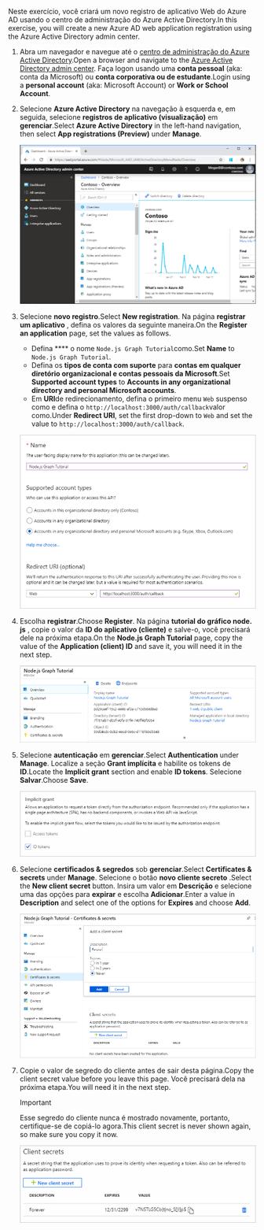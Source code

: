 <!-- markdownlint-disable MD002 MD041 -->

<span data-ttu-id="819f4-101">Neste exercício, você criará um novo registro de aplicativo Web do Azure AD usando o centro de administração do Azure Active Directory.</span><span class="sxs-lookup"><span data-stu-id="819f4-101">In this exercise, you will create a new Azure AD web application registration using the Azure Active Directory admin center.</span></span>

1. <span data-ttu-id="819f4-102">Abra um navegador e navegue até o [centro de administração do Azure Active Directory](https://aad.portal.azure.com).</span><span class="sxs-lookup"><span data-stu-id="819f4-102">Open a browser and navigate to the [Azure Active Directory admin center](https://aad.portal.azure.com).</span></span> <span data-ttu-id="819f4-103">Faça logon usando uma **conta pessoal** (aka: conta da Microsoft) ou **conta corporativa ou de estudante**.</span><span class="sxs-lookup"><span data-stu-id="819f4-103">Login using a **personal account** (aka: Microsoft Account) or **Work or School Account**.</span></span>

1. <span data-ttu-id="819f4-104">Selecione **Azure Active Directory** na navegação à esquerda e, em seguida, selecione **registros de aplicativo (visualização)** em **gerenciar**.</span><span class="sxs-lookup"><span data-stu-id="819f4-104">Select **Azure Active Directory** in the left-hand navigation, then select **App registrations (Preview)** under **Manage**.</span></span>

    ![<span data-ttu-id="819f4-105">Uma captura de tela dos registros de aplicativo</span><span class="sxs-lookup"><span data-stu-id="819f4-105">A screenshot of the App registrations</span></span> ](./images/aad-portal-app-registrations.png)

1. <span data-ttu-id="819f4-106">Selecione **novo registro**.</span><span class="sxs-lookup"><span data-stu-id="819f4-106">Select **New registration**.</span></span> <span data-ttu-id="819f4-107">Na página **registrar um aplicativo** , defina os valores da seguinte maneira.</span><span class="sxs-lookup"><span data-stu-id="819f4-107">On the **Register an application** page, set the values as follows.</span></span>

    - <span data-ttu-id="819f4-108">Defina \*\*\*\* o nome `Node.js Graph Tutorial`como.</span><span class="sxs-lookup"><span data-stu-id="819f4-108">Set **Name** to `Node.js Graph Tutorial`.</span></span>
    - <span data-ttu-id="819f4-109">Defina os **tipos de conta com suporte** para **contas em qualquer diretório organizacional e contas pessoais da Microsoft**.</span><span class="sxs-lookup"><span data-stu-id="819f4-109">Set **Supported account types** to **Accounts in any organizational directory and personal Microsoft accounts**.</span></span>
    - <span data-ttu-id="819f4-110">Em **URI**de redirecionamento, defina o primeiro menu `Web` suspenso como e defina o `http://localhost:3000/auth/callback`valor como.</span><span class="sxs-lookup"><span data-stu-id="819f4-110">Under **Redirect URI**, set the first drop-down to `Web` and set the value to `http://localhost:3000/auth/callback`.</span></span>

    ![Uma captura de tela da página registrar um aplicativo](./images/aad-register-an-app.png)

1. <span data-ttu-id="819f4-112">Escolha **registrar**.</span><span class="sxs-lookup"><span data-stu-id="819f4-112">Choose **Register**.</span></span> <span data-ttu-id="819f4-113">Na página **tutorial do gráfico node. js** , copie o valor da **ID do aplicativo (cliente)** e salve-o, você precisará dele na próxima etapa.</span><span class="sxs-lookup"><span data-stu-id="819f4-113">On the **Node.js Graph Tutorial** page, copy the value of the **Application (client) ID** and save it, you will need it in the next step.</span></span>

    ![Uma captura de tela da ID do aplicativo do novo registro de aplicativo](./images/aad-application-id.png)

1. <span data-ttu-id="819f4-115">Selecione **autenticação** em **gerenciar**.</span><span class="sxs-lookup"><span data-stu-id="819f4-115">Select **Authentication** under **Manage**.</span></span> <span data-ttu-id="819f4-116">Localize a seção **Grant implícita** e habilite os tokens de **ID**.</span><span class="sxs-lookup"><span data-stu-id="819f4-116">Locate the **Implicit grant** section and enable **ID tokens**.</span></span> <span data-ttu-id="819f4-117">Selecione **Salvar**.</span><span class="sxs-lookup"><span data-stu-id="819f4-117">Choose **Save**.</span></span>

    ![Uma captura de tela da seção Grant implícita](./images/aad-implicit-grant.png)

1. <span data-ttu-id="819f4-119">Selecione **certificados & segredos** sob **gerenciar**.</span><span class="sxs-lookup"><span data-stu-id="819f4-119">Select **Certificates & secrets** under **Manage**.</span></span> <span data-ttu-id="819f4-120">Selecione o botão **novo cliente secreto** .</span><span class="sxs-lookup"><span data-stu-id="819f4-120">Select the **New client secret** button.</span></span> <span data-ttu-id="819f4-121">Insira um valor em **Descrição** e selecione uma das opções para **expirar** e escolha **Adicionar**.</span><span class="sxs-lookup"><span data-stu-id="819f4-121">Enter a value in **Description** and select one of the options for **Expires** and choose **Add**.</span></span>

    ![Uma captura de tela da caixa de diálogo Adicionar um segredo do cliente](./images/aad-new-client-secret.png)

1. <span data-ttu-id="819f4-123">Copie o valor de segredo do cliente antes de sair desta página.</span><span class="sxs-lookup"><span data-stu-id="819f4-123">Copy the client secret value before you leave this page.</span></span> <span data-ttu-id="819f4-124">Você precisará dela na próxima etapa.</span><span class="sxs-lookup"><span data-stu-id="819f4-124">You will need it in the next step.</span></span>

    > [!IMPORTANT]
    > <span data-ttu-id="819f4-125">Esse segredo do cliente nunca é mostrado novamente, portanto, certifique-se de copiá-lo agora.</span><span class="sxs-lookup"><span data-stu-id="819f4-125">This client secret is never shown again, so make sure you copy it now.</span></span>

    ![Uma captura de tela do novo segredo do cliente recentemente adicionado](./images/aad-copy-client-secret.png)
